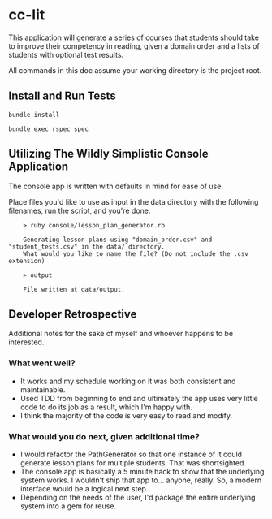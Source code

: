 # cc-lit
This application will generate a series of courses that students should take to improve their competency in reading, given a domain order and a lists of students with optional test results.

All commands in this doc assume your working directory is the project root.
## Install and Run Tests

```` bundle install ````

```` bundle exec rspec spec ````

## Utilizing The Wildly Simplistic Console Application

The console app is written with defaults in mind for ease of use.

Place files you'd like to use as input in the data directory with the following filenames, run the script, and you're done.

```
    > ruby console/lesson_plan_generator.rb

    Generating lesson plans using "domain_order.csv" and "student_tests.csv" in the data/ directory.
    What would you like to name the file? (Do not include the .csv extension)

    > output

    File written at data/output.
```

## Developer Retrospective
Additional notes for the sake of myself and whoever happens to be interested.
### What went well?
- It works and my schedule working on it was both consistent and maintainable.
- Used TDD from beginning to end and ultimately the app uses very little code to do its job as a result, which I'm happy with.
- I think the majority of the code is very easy to read and modify.
### What would you do next, given additional time?
- I would refactor the PathGenerator so that one instance of it could generate lesson plans for multiple students. That was shortsighted.
- The console app is basically a 5 minute hack to show that the underlying system works. I wouldn't ship that app to... anyone, really. So, a modern interface would be a logical next step.
- Depending on the needs of the user, I'd package the entire underlying system into a gem for reuse.